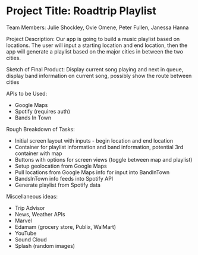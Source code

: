 # Project Title: Roadtrip Playlist

Team Members: 
Julie Shockley, Ovie Omene, Peter Fullen, Janessa Hanna 

Project Description: 
Our app is going to build a music playlist based on locations. The user will input a starting location and end location, then the app will generate a playlist based on the major cities in between the two cities. 

Sketch of Final Product:
Display current song playing and next in queue, display band information on current song, possibly  show the route between cities 

APIs to be Used:
* Google Maps
* Spotify (requires auth)
* Bands In Town

Rough Breakdown of Tasks:
* Initial screen layout with inputs - begin location and end location
* Container for playlist information and band information, potential 3rd container with map
* Buttons with options for screen views (toggle between map and playlist)
* Setup geolocation from Google Maps
* Pull locations from Google Maps info for input into BandInTown
* BandsInTown info feeds into Spotify API
* Generate playlist from Spotify data



Miscellaneous ideas:
* Trip Advisor
* News, Weather APIs
* Marvel
* Edamam (grocery store, Publix, WalMart)
* YouTube
* Sound Cloud
* Splash (random images)
